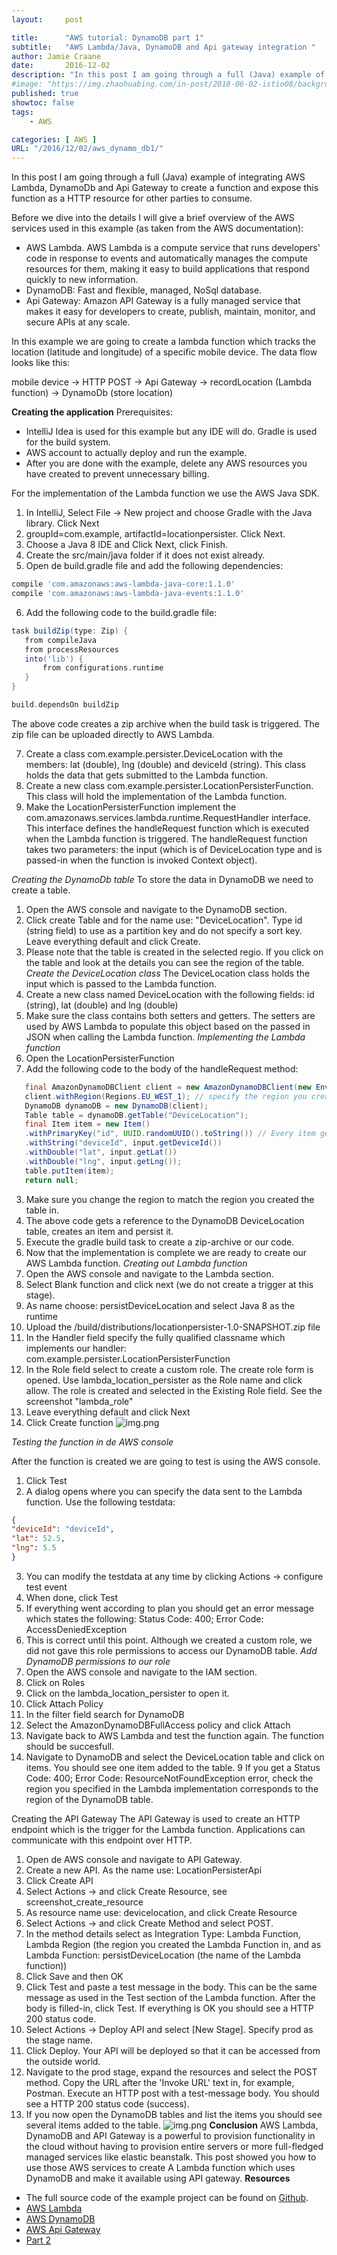 ```yaml
---
layout:     post

title:      "AWS tutorial: DynamoDB part 1"
subtitle:   "AWS Lambda/Java, DynamoDB and Api gateway integration "
author: Jamie Craane
date:       2016-12-02
description: "In this post I am going through a full (Java) example of integrating AWS Lambda, DynamoDb and Api Gateway to create a function and expose this function as a HTTP resource for other parties to consume."
#image: "https://img.zhaohuabing.com/in-post/2018-06-02-istio08/background.jpg"
published: true
showtoc: false
tags:
    - AWS

categories: [ AWS ]
URL: "/2016/12/02/aws_dynamo_db1/"
---
```


In this post I am going through a full (Java) example of integrating AWS Lambda, DynamoDb and Api Gateway to create a function and expose this function as a HTTP resource for other parties to consume.

Before we dive into the details I will give a brief overview of the AWS services used in this example (as taken from the AWS documentation):

- AWS Lambda. AWS Lambda is a compute service that runs developers' code in response to events and automatically manages the compute resources for them, making it easy to build applications that respond quickly to new information.
- DynamoDB: Fast and flexible, managed, NoSql database.
- Api Gateway: Amazon API Gateway is a fully managed service that makes it easy for developers to create, publish, maintain, monitor, and secure APIs at any scale.


In this example we are going to create a lambda function which tracks the location (latitude and longitude) of a specific mobile device. The data flow looks like this:

mobile device -> HTTP POST -> Api Gateway -> recordLocation (Lambda function) -> DynamoDb (store location)

**Creating the application**
Prerequisites:

- IntelliJ Idea is used for this example but any IDE will do. Gradle is used for the build system.
- AWS account to actually deploy and run the example.
- After you are done with the example, delete any AWS resources you have created to prevent unnecessary billing.


For the implementation of the Lambda function we use the AWS Java SDK.

1. In IntelliJ, Select File -> New project and choose Gradle with the Java library. Click Next
2. groupId=com.example, artifactId=locationpersister. Click Next.
3. Choose a Java 8 IDE and Click Next, click Finish.
4. Create the src/main/java folder if it does not exist already.
5. Open de build.gradle file and add the following dependencies:
```groovy
compile 'com.amazonaws:aws-lambda-java-core:1.1.0'
compile 'com.amazonaws:aws-lambda-java-events:1.1.0'
```
6. Add the following code to the build.gradle file:
```groovy
task buildZip(type: Zip) {
   from compileJava
   from processResources
   into('lib') {
       from configurations.runtime
   }
}

build.dependsOn buildZip
```
The above code creates a zip archive when the build task is triggered. The zip file can be uploaded directly to AWS Lambda.

7. Create a class com.example.persister.DeviceLocation with the members: lat (double), lng (double) and deviceId (string). This class holds the data that gets submitted to the Lambda function.
8. Create a new class com.example.persister.LocationPersisterFunction. This class will hold the implementation of the Lambda function.
9. Make the LocationPersisterFunction implement the com.amazonaws.services.lambda.runtime.RequestHandler interface.
   This interface defines the handleRequest function which is executed when the Lambda function is triggered. The handleRequest function takes two parameters: the input (which is of DeviceLocation type and is passed-in when the function is invoked Context object).

_Creating the DynamoDb table_
To store the data in DynamoDB we need to create a table.

1. Open the AWS console and navigate to the DynamoDB section.
2. Click create Table and for the name use: "DeviceLocation". Type id (string field) to use as a partition key and do not specify a sort key. Leave everything default and click Create.
3. Please note that the table is created in the selected regio. If you click on the table and look at the details you can see the region of the table.
_Create the DeviceLocation class_
   The DeviceLocation class holds the input which is passed to the Lambda function.
1. Create a new class named DeviceLocation with the following fields: id (string), lat (double) and lng (double)
2. Make sure the class contains both setters and getters. The setters are used by AWS Lambda to populate this object based on the passed in JSON when calling the Lambda function.
_Implementing the Lambda function_
1. Open the LocationPersisterFunction
2. Add the following code to the body of the handleRequest method:
```java
   final AmazonDynamoDBClient client = new AmazonDynamoDBClient(new EnvironmentVariableCredentialsProvider());
   client.withRegion(Regions.EU_WEST_1); // specify the region you created the table in.
   DynamoDB dynamoDB = new DynamoDB(client);
   Table table = dynamoDB.getTable("DeviceLocation");
   final Item item = new Item()
   .withPrimaryKey("id", UUID.randomUUID().toString()) // Every item gets a unique id
   .withString("deviceId", input.getDeviceId())
   .withDouble("lat", input.getLat())
   .withDouble("lng", input.getLng());
   table.putItem(item);
   return null;
```
3. Make sure you change the region to match the region you created the table in.
4. The above code gets a reference to the DynamoDB DeviceLocation table, creates an item and persist it.
5. Execute the gradle build task to create a zip-archive or our code.
5. Now that the implementation is complete we are ready to create our AWS Lambda function.
_Creating out Lambda function_
1. Open the AWS console and navigate to the Lambda section.
2. Select Blank function and click next (we do not create a trigger at this stage).
3. As name choose: persistDeviceLocation and select Java 8 as the runtime
4. Upload the /build/distributions/locationpersister-1.0-SNAPSHOT.zip file
5. In the Handler field specify the fully qualified classname which implements our handler: com.example.persister.LocationPersisterFunction
6. In the Role field select to create a custom role. The create role form is opened. Use lambda_location_persister as the Role name and click allow. The role is created and selected in the Existing Role field. See the screenshot "lambda_role"
7. Leave everything default and click Next
8. Click Create function
![img.png](/img/posts/dynamodb-create-table.png)

_Testing the function in de AWS console_

After the function is created we are going to test is using the AWS console.
1. Click Test
2. A dialog opens where you can specify the data sent to the Lambda function. Use the following testdata:
```json
{
"deviceId": "deviceId",
"lat": 52.5,
"lng": 5.5
}
```
3. You can modify the testdata at any time by clicking Actions -> configure test event
4. When done, click Test
5. If everything went according to plan you should get an error message which states the following: Status Code: 400; Error Code: AccessDeniedException
6. This is correct until this point. Although we created a custom role, we did not gave this role permissions to access our DynamoDB table.
_Add DynamoDB permissions to our role_
1. Open the AWS console and navigate to the IAM section.
2. Click on Roles
3. Click on the lambda_location_persister to open it.
4. Click Attach Policy
5. In the filter field search for DynamoDB
6. Select the AmazonDynamoDBFullAccess policy and click Attach
7. Navigate back to AWS Lambda and test the function again. The function should be succesfull.
8. Navigate to DynamoDB and select the DeviceLocation table and click on items. You should see one item added to the table.
   9 If you get a Status Code: 400; Error Code: ResourceNotFoundException error, check the region you specified in the Lambda implementation corresponds to the region of the DynamoDB table.

Creating the API Gateway
The API Gateway is used to create an HTTP endpoint which is the trigger for the Lambda function. Applications can communicate with this endpoint over HTTP.
1. Open de AWS console and navigate to API Gateway.
2. Create a new API. As the name use: LocationPersisterApi
3. Click Create API
4. Select Actions -> and click Create Resource, see screenshot_create_resource
5. As resource name use: devicelocation, and click Create Resource
6. Select Actions -> and click Create Method and select POST.
7. In the method details select as Integration Type: Lambda Function, Lambda Region (the region you created the Lambda Function in, and as Lambda Function: persistDeviceLocation (the name of the Lambda function))
8. Click Save and then OK
9. Click Test and paste a test message in the body. This can be the same message as used in the Test section of the Lambda function. After the body is filled-in, click Test. If everything is OK you should see a HTTP 200 status code.
10. Select Actions -> Deploy API and select [New Stage]. Specify prod as the stage name.
11. Click Deploy. Your API will be deployed so that it can be accessed from the outside world.
12. Navigate to the prod stage, expand the resources and select the POST method. Copy the URL after the 'Invoke URL' text in, for example, Postman. Execute an HTTP post with a test-message body. You should see a HTTP 200 status code (success).
13. If you now open the DynamoDB tables and list the items you should see several items added to the table.
![img.png](/img/posts/dynamodb-items.png)
**Conclusion**
AWS Lambda, DynamoDB and API Gateway is a powerful to provision functionality in the cloud without having to provision entire servers or more full-fledged managed services like elastic beanstalk. This post showed you how to use those AWS services to create A Lambda function which uses DynamoDB and make it available using API gateway.
**Resources**
- The full source code of the example project can be found on [Github](https://github.com/jcraane/LambdaDynamoDBApiGateway).
- [AWS Lambda](https://aws.amazon.com/lambda/)
- [AWS DynamoDB](https://aws.amazon.com/dynamodb/)
- [AWS Api Gateway](https://aws.amazon.com/api-gateway/)
- [Part 2](/2016/12/12/aws_dynamo_db2/)
